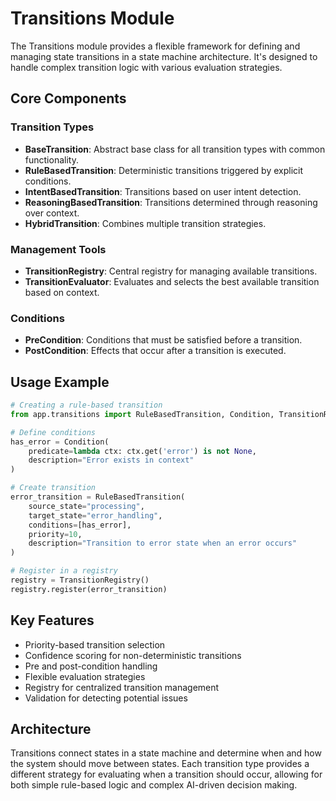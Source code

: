 # Transitions Module

The Transitions module provides a flexible framework for defining and managing state transitions in a state machine architecture. It's designed to handle complex transition logic with various evaluation strategies.

## Core Components

### Transition Types

- **BaseTransition**: Abstract base class for all transition types with common functionality.
- **RuleBasedTransition**: Deterministic transitions triggered by explicit conditions.
- **IntentBasedTransition**: Transitions based on user intent detection.
- **ReasoningBasedTransition**: Transitions determined through reasoning over context.
- **HybridTransition**: Combines multiple transition strategies.

### Management Tools

- **TransitionRegistry**: Central registry for managing available transitions.
- **TransitionEvaluator**: Evaluates and selects the best available transition based on context.

### Conditions

- **PreCondition**: Conditions that must be satisfied before a transition.
- **PostCondition**: Effects that occur after a transition is executed.

## Usage Example

```python
# Creating a rule-based transition
from app.transitions import RuleBasedTransition, Condition, TransitionRegistry

# Define conditions
has_error = Condition(
    predicate=lambda ctx: ctx.get('error') is not None,
    description="Error exists in context"
)

# Create transition
error_transition = RuleBasedTransition(
    source_state="processing",
    target_state="error_handling",
    conditions=[has_error],
    priority=10,
    description="Transition to error state when an error occurs"
)

# Register in a registry
registry = TransitionRegistry()
registry.register(error_transition)
```

## Key Features

- Priority-based transition selection
- Confidence scoring for non-deterministic transitions
- Pre and post-condition handling
- Flexible evaluation strategies
- Registry for centralized transition management
- Validation for detecting potential issues

## Architecture

Transitions connect states in a state machine and determine when and how the system should move between states. Each transition type provides a different strategy for evaluating when a transition should occur, allowing for both simple rule-based logic and complex AI-driven decision making. 